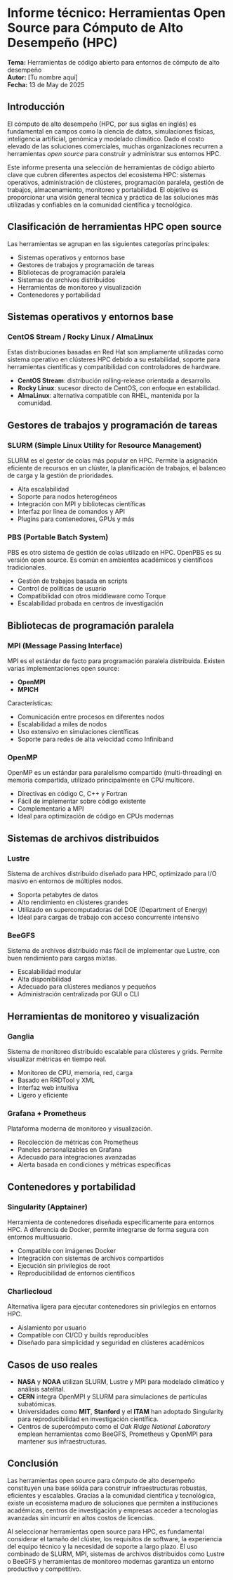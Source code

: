 # Informe técnico: Herramientas Open Source para Cómputo de Alto Desempeño (HPC)

**Tema:** Herramientas de código abierto para entornos de cómputo de alto desempeño  
**Autor:** [Tu nombre aquí]  
**Fecha:** 13 de May de 2025

## Introducción

El cómputo de alto desempeño (HPC, por sus siglas en inglés) es fundamental en campos como la ciencia de datos, simulaciones físicas, inteligencia artificial, genómica y modelado climático. Dado el costo elevado de las soluciones comerciales, muchas organizaciones recurren a herramientas *open source* para construir y administrar sus entornos HPC.

Este informe presenta una selección de herramientas de código abierto clave que cubren diferentes aspectos del ecosistema HPC: sistemas operativos, administración de clústeres, programación paralela, gestión de trabajos, almacenamiento, monitoreo y portabilidad. El objetivo es proporcionar una visión general técnica y práctica de las soluciones más utilizadas y confiables en la comunidad científica y tecnológica.

## Clasificación de herramientas HPC open source

Las herramientas se agrupan en las siguientes categorías principales:

- Sistemas operativos y entornos base
- Gestores de trabajos y programación de tareas
- Bibliotecas de programación paralela
- Sistemas de archivos distribuidos
- Herramientas de monitoreo y visualización
- Contenedores y portabilidad

## Sistemas operativos y entornos base

### CentOS Stream / Rocky Linux / AlmaLinux

Estas distribuciones basadas en Red Hat son ampliamente utilizadas como sistema operativo en clústeres HPC debido a su estabilidad, soporte para herramientas científicas y compatibilidad con controladores de hardware.

- **CentOS Stream**: distribución rolling-release orientada a desarrollo.
- **Rocky Linux**: sucesor directo de CentOS, con enfoque en estabilidad.
- **AlmaLinux**: alternativa compatible con RHEL, mantenida por la comunidad.

## Gestores de trabajos y programación de tareas

### SLURM (Simple Linux Utility for Resource Management)

SLURM es el gestor de colas más popular en HPC. Permite la asignación eficiente de recursos en un clúster, la planificación de trabajos, el balanceo de carga y la gestión de prioridades.

- Alta escalabilidad
- Soporte para nodos heterogéneos
- Integración con MPI y bibliotecas científicas
- Interfaz por línea de comandos y API
- Plugins para contenedores, GPUs y más

### PBS (Portable Batch System)

PBS es otro sistema de gestión de colas utilizado en HPC. OpenPBS es su versión open source. Es común en ambientes académicos y científicos tradicionales.

- Gestión de trabajos basada en scripts
- Control de políticas de usuario
- Compatibilidad con otros middleware como Torque
- Escalabilidad probada en centros de investigación

## Bibliotecas de programación paralela

### MPI (Message Passing Interface)

MPI es el estándar de facto para programación paralela distribuida. Existen varias implementaciones open source:

- **OpenMPI**
- **MPICH**

Características:

- Comunicación entre procesos en diferentes nodos
- Escalabilidad a miles de nodos
- Uso extensivo en simulaciones científicas
- Soporte para redes de alta velocidad como Infiniband

### OpenMP

OpenMP es un estándar para paralelismo compartido (multi-threading) en memoria compartida, utilizado principalmente en CPU multicore.

- Directivas en código C, C++ y Fortran
- Fácil de implementar sobre código existente
- Complementario a MPI
- Ideal para optimización de código en CPUs modernas

## Sistemas de archivos distribuidos

### Lustre

Sistema de archivos distribuido diseñado para HPC, optimizado para I/O masivo en entornos de múltiples nodos.

- Soporta petabytes de datos
- Alto rendimiento en clústeres grandes
- Utilizado en supercomputadoras del DOE (Department of Energy)
- Ideal para cargas de trabajo con acceso concurrente intensivo

### BeeGFS

Sistema de archivos distribuido más fácil de implementar que Lustre, con buen rendimiento para cargas mixtas.

- Escalabilidad modular
- Alta disponibilidad
- Adecuado para clústeres medianos y pequeños
- Administración centralizada por GUI o CLI

## Herramientas de monitoreo y visualización

### Ganglia

Sistema de monitoreo distribuido escalable para clústeres y grids. Permite visualizar métricas en tiempo real.

- Monitoreo de CPU, memoria, red, carga
- Basado en RRDTool y XML
- Interfaz web intuitiva
- Ligero y eficiente

### Grafana + Prometheus

Plataforma moderna de monitoreo y visualización.

- Recolección de métricas con Prometheus
- Paneles personalizables en Grafana
- Adecuado para integraciones avanzadas
- Alerta basada en condiciones y métricas específicas

## Contenedores y portabilidad

### Singularity (Apptainer)

Herramienta de contenedores diseñada específicamente para entornos HPC. A diferencia de Docker, permite integrarse de forma segura con entornos multiusuario.

- Compatible con imágenes Docker
- Integración con sistemas de archivos compartidos
- Ejecución sin privilegios de root
- Reproducibilidad de entornos científicos

### Charliecloud

Alternativa ligera para ejecutar contenedores sin privilegios en entornos HPC.

- Aislamiento por usuario
- Compatible con CI/CD y builds reproducibles
- Diseñado para simplicidad y seguridad en clústeres académicos

## Casos de uso reales

- **NASA** y **NOAA** utilizan SLURM, Lustre y MPI para modelado climático y análisis satelital.
- **CERN** integra OpenMPI y SLURM para simulaciones de partículas subatómicas.
- Universidades como **MIT**, **Stanford** y el **ITAM** han adoptado Singularity para reproducibilidad en investigación científica.
- Centros de supercómputo como el *Oak Ridge National Laboratory* emplean herramientas como BeeGFS, Prometheus y OpenMPI para mantener sus infraestructuras.

## Conclusión

Las herramientas open source para cómputo de alto desempeño constituyen una base sólida para construir infraestructuras robustas, eficientes y escalables. Gracias a la comunidad científica y tecnológica, existe un ecosistema maduro de soluciones que permiten a instituciones académicas, centros de investigación y empresas acceder a tecnologías avanzadas sin incurrir en altos costos de licencias.

Al seleccionar herramientas open source para HPC, es fundamental considerar el tamaño del clúster, los requisitos de software, la experiencia del equipo técnico y la necesidad de soporte a largo plazo. El uso combinado de SLURM, MPI, sistemas de archivos distribuidos como Lustre o BeeGFS y herramientas de monitoreo modernas garantiza un entorno productivo y competitivo.
